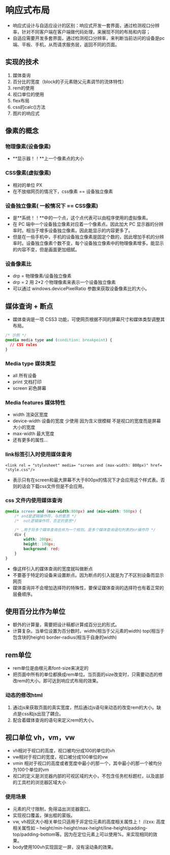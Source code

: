 # 响应式布局

* 响应式设计与自适应设计的区别：响应式开发一套界面，通过检测视口分辨率，针对不同客户端在客户端做代码处理，来展现不同的布局和内容；
* 自适应需要开发多套界面，通过检测视口分辨率，来判断当前访问的设备是pc端、平板、手机，从而请求服务层，返回不同的页面。

## 实现的技术

1. 媒体查询
2. 百分比的宽度（block的子元素随父元素调节的流体特性）
3. rem的使用
4. 视口单位的使用
5. flex布局
6. css的calc()方法
7. 图片的响应式

## 像素的概念

### 物理像素(设备像素)

* **显示器！！**上一个像素点的大小

### CSS像素(虚拟像素)

* 相对的单位 PX
* 在不放缩网页的情况下，css像素 == 设备独立像素

### 设备独立像素( 一般情况下 == CSS像素)

* 是**系统！！**中的一个点，这个点代表可以由程序使用的虚拟像素。
* 在 PC 端中一个设备独立像素对应着一个像素点。因此加大 PC 显示器的分辨率时。相当于增多设备独立像素。因此能显示的内容更多了。
* 但是在一些手机中，手机的设备独立像素是固定个数的，因此增加手机的分辨率时。设备独立像素个数不变，每个设备独立像素中的物理像素增多。能显示的内容不变，但是画面更加细腻。

### 设备像素比

* drp = 物理像素/设备独立像素
* drp = 2  用 2*2 个物理像素来表示一个设备独立像素
* 可以通过 windows.devicePixelRatio 参数来获取设备像素比的大小。

## 媒体查询 + 断点

* 媒体查询是一项 CSS3 功能，可使网页根据不同的屏幕尺寸和媒体类型调整其布局。

```css
/* 示例 */
@media media type and (condition: breakpoint) {
  // CSS rules
}
```

### Media type 媒体类型

* all 所有设备
* print 文档打印
* screen 彩色屏幕

### Media features 媒体特性

* width 渲染区宽度
* device-width 设备的宽度  少使用 因为含义很模糊 不是视口的宽度而是屏幕大小的宽度
* max-width 最大宽度
* 还有更多的属性...

### link标签引入时使用媒体查询

```<link rel = "stylesheet" media= "screen and (max-width: 800px)" href= "style.css"/>```

* 表示只有在screen和最大屏幕不大于800px的情况下才会应用这个样式表。否则的话会下载css文件但是不会应用。

### css 文件内使用媒体查询

```css
@media screen and (max-width:800px) and (min-width: 500px) {
    /* and是逻辑操作符，与的意思 */
    /*  not逻辑操作符，否定的意思*/

    /* ,用于将多个媒体查询合并为一个规则。是多个媒体查询语句列表的or操作符 */
    div {
        width: 200px;
        height: 100px;
        background: red;
    }
}
```

* 像这样引入的媒体查询的宽度就叫做断点
* 不要基于特定的设备来设置断点。因为断点的引入就是为了不区别设备而显示网页
* 媒体查询并不会增加选择符的特殊性，要保证媒体查询的选择符也有着正常的层叠顺序。

## 使用百分比作为单位

* 额外的计算量，需要把设计稿都计算成百分比的形式。
* 计算复杂。当单位设置为百分数时。width(相当于父元素的width) top(相当于包含块的height) border-radius(相当于自身的width)

## rem单位

* rem单位是由根元素font-size来决定的
* 把页面中所有的单位都换成rem单位。当页面的size改变时，只需要动态的修改rem的大小。即可达到响应式布局的效果。

### 动态的修改html

1. 通过js来获取页面的真实宽度，然后通过js语句来动态的改变rem的大小。缺点是css和js出现了耦合。
2. 配合着媒体查询的语句来定义rem的大小。

## 视口单位 vh，vm，vw

* vh相对于视口的高度，视口被均分成100的单位的vh
* vw相对于视口的宽度，视口被分成100单位的vw
* vmin 相对于视口的高度或者宽度中最小的那一个，其中最小的那一个被均分为100个单位的vm
* 视口的定义是浏览器内部的可视区域的大小，不包含任务栏标题栏，以及底部的工具栏的浏览器区域大小

### 使用场景

* 元素的尺寸限制，免得溢出浏览器窗口。
* 实现视口覆盖，弹出框的蒙版。
* vw, vh视区大小相关单位只适用于非定位元素的高度相关属性上！ //zxx: 高度相关属性如 – height/min-height/max-height/line-height/padding-top/padding-bottom等。因为在定位元素上可以使用%。来实现相同的效果。
* body使用100vh实现固定一屏，没有滚动条的效果。